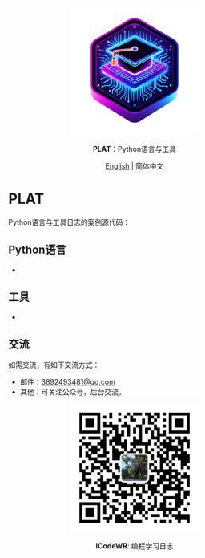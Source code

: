 <div align="center">
  <img src="../../assets/logo.png" width=256></img>
<p><strong>PLAT</strong>：Python语言与工具</p>

[English](README.md) | 简体中文
</div>


# PLAT

Python语言与工具日志的案例源代码：

## Python语言

- []()

## 工具
- []()


## 交流
如需交流，有如下交流方式：
- 邮件：3892493481@qq.com
- 其他：可关注公众号，后台交流。

<div align="center">
  <img src="../../assets/ICodeWR.jpg" width=256></img>
  <p><strong>ICodeWR</strong>: 编程学习日志 </p>
</div>
